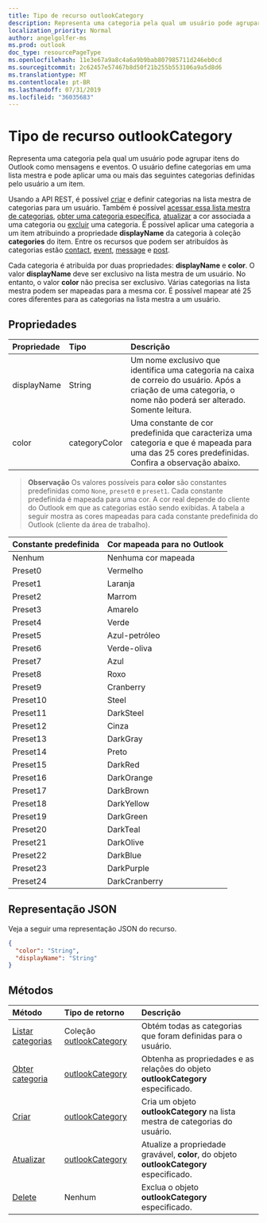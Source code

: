 ```yaml
---
title: Tipo de recurso outlookCategory
description: Representa uma categoria pela qual um usuário pode agrupar itens do Outlook como mensagens e eventos. O usuário define categorias em uma lista mestre e pode aplicar uma ou mais dessas definições de usuário
localization_priority: Normal
author: angelgolfer-ms
ms.prod: outlook
doc_type: resourcePageType
ms.openlocfilehash: 11e3e67a9a8c4a6a9b9bab807985711d246eb0cd
ms.sourcegitcommit: 2c62457e57467b8d50f21b255b553106a9a5d8d6
ms.translationtype: MT
ms.contentlocale: pt-BR
ms.lasthandoff: 07/31/2019
ms.locfileid: "36035683"
---
```

# <a name="outlookcategory-resource-type"></a>Tipo de recurso outlookCategory


Representa uma categoria pela qual um usuário pode agrupar itens do Outlook como mensagens e eventos. O usuário define categorias em uma lista mestra e pode aplicar uma ou mais das seguintes categorias definidas pelo usuário a um item. 

Usando a API REST, é possível [criar](../api/outlookuser-post-mastercategories.md) e definir categorias na lista mestra de categorias para um usuário. Também é possível [acessar essa lista mestra de categorias](../api/outlookuser-list-mastercategories.md), [obter uma categoria específica](../api/outlookcategory-get.md), [atualizar](../api/outlookcategory-update.md) a cor associada a uma categoria ou [excluir](../api/outlookcategory-delete.md) uma categoria. É possível aplicar uma categoria a um item atribuindo a propriedade **displayName** da categoria à coleção **categories** do item.
Entre os recursos que podem ser atribuídos às categorias estão [contact](contact.md), [event](event.md), [message](message.md) e [post](post.md).   

Cada categoria é atribuída por duas propriedades: **displayName** e **color**. O valor **displayName** deve ser exclusivo na lista mestra de um usuário. No entanto, o valor **color** não precisa ser exclusivo. Várias categorias na lista mestra podem ser mapeadas para a mesma cor. É possível mapear até 25 cores diferentes para as categorias na lista mestra a um usuário.

## <a name="properties"></a>Propriedades
| Propriedade     | Tipo   |Descrição|
|:---------------|:--------|:----------|
|displayName|String|Um nome exclusivo que identifica uma categoria na caixa de correio do usuário. Após a criação de uma categoria, o nome não poderá ser alterado. Somente leitura.|
|color|categoryColor|Uma constante de cor predefinida que caracteriza uma categoria e que é mapeada para uma das 25 cores predefinidas. Confira a observação abaixo. |

> **Observação** Os valores possíveis para **color** são constantes predefinidas como `None`, `preset0` e `preset1`. Cada constante predefinida é mapeada para uma cor. A cor real depende do cliente do Outlook em que as categorias estão sendo exibidas. A tabela a seguir mostra as cores mapeadas para cada constante predefinida do Outlook (cliente da área de trabalho). 

| Constante predefinida  | Cor mapeada para no Outlook |
|:---------------|:--------|
| Nenhum | Nenhuma cor mapeada |
| Preset0 | Vermelho |
| Preset1 | Laranja |
| Preset2 | Marrom |
| Preset3 | Amarelo |
| Preset4 | Verde |
| Preset5 | Azul-petróleo |
| Preset6 | Verde-oliva |
| Preset7 | Azul |
| Preset8 | Roxo |
| Preset9 | Cranberry |
| Preset10 | Steel |
| Preset11 | DarkSteel |
| Preset12 | Cinza |
| Preset13 | DarkGray |
| Preset14 | Preto |
| Preset15 | DarkRed |
| Preset16 | DarkOrange |
| Preset17 | DarkBrown |
| Preset18 | DarkYellow |
| Preset19 | DarkGreen |
| Preset20 | DarkTeal |
| Preset21 | DarkOlive |
| Preset22 | DarkBlue |
| Preset23 | DarkPurple |
| Preset24 | DarkCranberry |

## <a name="json-representation"></a>Representação JSON
Veja a seguir uma representação JSON do recurso.

<!-- {
  "blockType": "resource",
  "optionalProperties": [

  ],
  "baseType": "microsoft.graph.entity",
  "@odata.type": "microsoft.graph.outlookCategory"
}-->

```json
{
  "color": "String",
  "displayName": "String"
}

```

## <a name="methods"></a>Métodos
| Método           | Tipo de retorno    |Descrição|
|:---------------|:--------|:----------|
|[Listar categorias](../api/outlookuser-list-mastercategories.md) | Coleção [outlookCategory](../resources/outlookcategory.md) |Obtém todas as categorias que foram definidas para o usuário.|
|[Obter categoria](../api/outlookcategory-get.md) | [outlookCategory](../resources/outlookcategory.md) |Obtenha as propriedades e as relações do objeto **outlookCategory** especificado.|
|[Criar](../api/outlookuser-post-mastercategories.md) | [outlookCategory](../resources/outlookcategory.md) |Cria um objeto **outlookCategory** na lista mestra de categorias do usuário.|
|[Atualizar](../api/outlookcategory-update.md) | [outlookCategory](../resources/outlookcategory.md) |Atualize a propriedade gravável, **color**, do objeto **outlookCategory** especificado. |
|[Delete](../api/outlookcategory-delete.md) | Nenhum |Exclua o objeto **outlookCategory** especificado. |


<!-- uuid: 8fcb5dbc-d5aa-4681-8e31-b001d5168d79
2015-10-25 14:57:30 UTC -->
<!-- {
  "type": "#page.annotation",
  "description": "outlookCategory resource",
  "keywords": "",
  "section": "documentation",
  "suppressions": [
      "Warning: /api-reference/v1.0/resources/outlookcategory.md:
      Failed to parse any rows out of table with headers: |Pre-set constant|Color mapped to in Outlook|"
  ],
  "tocPath": ""
}-->
 
